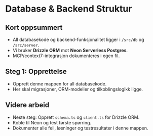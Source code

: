 # Database & Backend Struktur

## Kort oppsummert
- All databasekode og backend-funksjonalitet ligger i `/src/db` og `/src/server`.
- Vi bruker **Drizzle ORM** mot **Neon Serverless Postgres**.
- MCP/context7-integrasjon dokumenteres i egen fil.

## Steg 1: Opprettelse
- Opprett denne mappen for all databasekode.
- Her skal migrasjoner, ORM-modeller og tilkoblingslogikk ligge.

## Videre arbeid
- Neste steg: Opprett `schema.ts` og `client.ts` for Drizzle ORM.
- Koble til Neon og test første spørring.
- Dokumenter alle feil, løsninger og testresultater i denne mappen.
